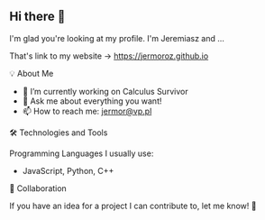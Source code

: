 ## Hi there 👋

I'm glad you're looking at my profile. I'm Jeremiasz and ...

That's link to my website -> https://jermoroz.github.io

💡 About Me
- 🔭 I’m currently working on Calculus Survivor
- 💬 Ask me about everything you want!
- 📫 How to reach me: jermor@vp.pl 

🛠 Technologies and Tools

Programming Languages I usually use:

 - JavaScript, Python, C++

🤝 Collaboration

If you have an idea for a project I can contribute to, let me know! 🚀
